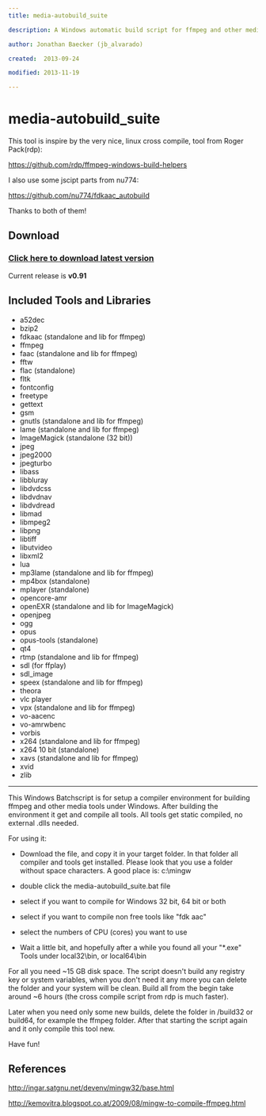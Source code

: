 ```yaml
---
title: media-autobuild_suite

description: A Windows automatic build script for ffmpeg and other media tools

author: Jonathan Baecker (jb_alvarado)

created:  2013-09-24

modified: 2013-11-19

---
```


media-autobuild_suite
=========

This tool is inspire by the very nice, linux cross compile, tool from Roger Pack(rdp):

https://github.com/rdp/ffmpeg-windows-build-helpers

I also use some jscipt parts from nu774:

https://github.com/nu774/fdkaac_autobuild

Thanks to both of them!


Download
--------

### [Click here to download latest version](https://github.com/jb-alvarado/media-autobuild_suite/archive/master.zip)

Current release is **v0.91**


Included Tools and Libraries
--------

 - a52dec
 - bzip2
 - fdkaac (standalone and lib for ffmpeg)
 - ffmpeg
 - faac (standalone and lib for ffmpeg)
 - fftw
 - flac (standalone)
 - fltk
 - fontconfig
 - freetype
 - gettext
 - gsm
 - gnutls (standalone and lib for ffmpeg)
 - lame (standalone and lib for ffmpeg)
 - ImageMagick (standalone (32 bit))
 - jpeg
 - jpeg2000
 - jpegturbo
 - libass
 - libbluray
 - libdvdcss
 - libdvdnav
 - libdvdread
 - libmad
 - libmpeg2
 - libpng
 - libtiff
 - libutvideo
 - libxml2
 - lua
 - mp3lame (standalone and lib for ffmpeg)
 - mp4box (standalone)
 - mplayer (standalone)
 - opencore-amr
 - openEXR (standalone and lib for ImageMagick)
 - openjpeg
 - ogg
 - opus
 - opus-tools (standalone)
 - qt4
 - rtmp (standalone and lib for ffmpeg)
 - sdl (for ffplay)
 - sdl_image
 - speex (standalone and lib for ffmpeg)
 - theora
 - vlc player
 - vpx (standalone and lib for ffmpeg)
 - vo-aacenc
 - vo-amrwbenc
 - vorbis
 - x264 (standalone and lib for ffmpeg)
 - x264 10 bit (standalone)
 - xavs (standalone and lib for ffmpeg)
 - xvid
 - zlib


--------


This Windows Batchscript is for setup a compiler environment for building ffmpeg and other media tools under Windows.
After building the environment it get and compile all tools. All tools get static compiled, no external .dlls needed.

For using it:
 - Download the file, and copy it in your target folder. In that folder all compiler and tools get installed. Please look that you use a folder without space characters. A good place is: c:\mingw
 - double click the media-autobuild_suite.bat file 
 - select if you want to compile for Windows 32 bit, 64 bit or both
 - select if you want to compile non free tools like "fdk aac"
 - select the numbers of CPU (cores) you want to use
 
 - Wait a little bit, and hopefully after a while you found all your "*.exe" Tools under local32\bin, or local64\bin

For all you need ~15 GB disk space.
The script doesn't build any registry key or system variables, when you don't need it any more you can delete the folder and your system will be clean. 
Build all from the begin take around ~6 hours (the cross compile script from rdp is much faster).

Later when you need only some new builds, delete the folder in /build32 or build64, for example the ffmpeg folder. After that starting the script again and it only compile this tool new.

Have fun!


References
--------

http://ingar.satgnu.net/devenv/mingw32/base.html


http://kemovitra.blogspot.co.at/2009/08/mingw-to-compile-ffmpeg.html
